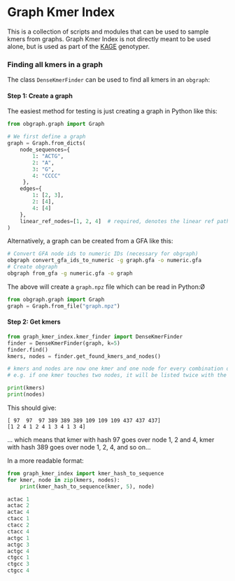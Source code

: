 

# Graph Kmer Index
This is a collection of scripts and modules that can be used to sample kmers from graphs. Graph Kmer Index is not directly meant to be used alone, but is used as part of the [KAGE](https://github.com/ivargr/kage) genotyper.



### Finding all kmers in a graph
The class `DenseKmerFinder` can be used to find all kmers in an `obgraph`:


#### Step 1: Create a graph

The easiest method for testing is just creating a graph in Python like this:
```python
from obgraph.graph import Graph

# We first define a graph
graph = Graph.from_dicts(
    node_sequences={
        1: "ACTG",
        2: "A",
        3: "G",
        4: "CCCC"
     },
    edges={
        1: [2, 3],
        2: [4],
        4: [4]
    },
    linear_ref_nodes=[1, 2, 4]  # required, denotes the linear ref path through the graph
)
```


Alternatively, a graph can be created from a GFA like this:
```bash
# Convert GFA node ids to numeric IDs (necessary for obgraph)
obgraph convert_gfa_ids_to_numeric -g graph.gfa -o numeric.gfa
# Create obgraph
obgraph from_gfa -g numeric.gfa -o graph
```

The above will create a `graph.npz` file which can be read in Python:Ø
```python
from obgraph.graph import Graph
graph = Graph.from_file("graph.npz")
```



#### Step 2: Get kmers
```python
from graph_kmer_index.kmer_finder import DenseKmerFinder
finder = DenseKmerFinder(graph, k=5)
finder.find()
kmers, nodes = finder.get_found_kmers_and_nodes()

# kmers and nodes are now one kmer and one node for every combination of kmer/node
# e.g. if one kmer touches two nodes, it will be listed twice with the two nodes

print(kmers)
print(nodes)

```

This should give:
```
[ 97  97  97 389 389 389 109 109 109 437 437 437]
[1 2 4 1 2 4 1 3 4 1 3 4]
```
... which means that kmer with hash 97 goes over node 1, 2 and 4, kmer with hash 389 goes over node 1, 2, 4, and so on... 

In a more readable format:
```python
from graph_kmer_index import kmer_hash_to_sequence
for kmer, node in zip(kmers, nodes):
    print(kmer_hash_to_sequence(kmer, 5), node)
```

```python
actac 1
actac 2
actac 4
ctacc 1
ctacc 2
ctacc 4
actgc 1
actgc 3
actgc 4
ctgcc 1
ctgcc 3
ctgcc 4
```